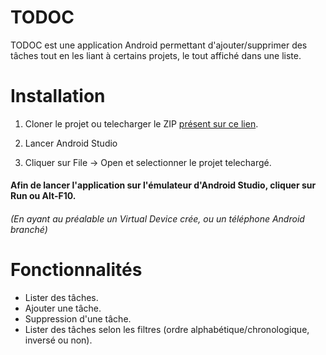 # TODOC

TODOC est une application Android permettant d'ajouter/supprimer des tâches tout en les liant à certains projets, le tout affiché dans une liste.

# Installation 

1. Cloner le projet ou telecharger le ZIP [présent sur ce lien](https://github.com/benjaminmathias/TODOC_OC).

2. Lancer Android Studio

3. Cliquer sur File -> Open et selectionner le projet telechargé.

#### Afin de lancer l'application sur l'émulateur d'Android Studio, cliquer sur Run ou Alt-F10.
###### (En ayant au préalable un Virtual Device crée, ou un téléphone Android branché)



# Fonctionnalités

* Lister des tâches.
* Ajouter une tâche.
* Suppression d'une tâche.
* Lister des tâches selon les filtres (ordre alphabétique/chronologique, inversé ou non).

